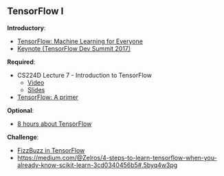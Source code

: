 TensorFlow I
----

__Introductory__:

- [TensorFlow: Machine Learning for Everyone](https://www.youtube.com/watch?v=mWl45NkFBOc&list=PLOU2XLYxmsIKGc_NBoIhTn2Qhraji53cv&index=1)
- [Keynote (TensorFlow Dev Summit 2017)](https://www.youtube.com/watch?v=4n1AHvDvVvw&list=PLOU2XLYxmsIKGc_NBoIhTn2Qhraji53cv&index=2)

__Required__:

- CS224D Lecture 7 - Introduction to TensorFlow 
    + [Video](https://www.youtube.com/watch?v=l6K-MFgIEjc)
    + [Slides](https://cs224d.stanford.edu/lectures/CS224d-Lecture7.pdf)
- [TensorFlow: A primer](https://blog.metaflow.fr/tensorflow-a-primer-4b3fa0978be3#.664ffb577)

__Optional__:

- [8 hours about TensorFlow](https://www.youtube.com/watch?v=LqLyrl-agOw)

__Challenge__:

- [FizzBuzz in TensorFlow](http://joelgrus.com/2016/05/23/fizz-buzz-in-tensorflow/)
- https://medium.com/@Zelros/4-steps-to-learn-tensorflow-when-you-already-know-scikit-learn-3cd0340456b5#.5byq4w3pg
